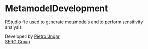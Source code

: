 # MetamodelDevelopment
 
RStudio file used to generate metamodels and to perform sensitivity analysis

Developed by [Pietro Ungar](pietro.ungar@unifi.it)<br>
[SERG Group](https://www.dief.unifi.it/vp-177-serg-group-english-version.html)
